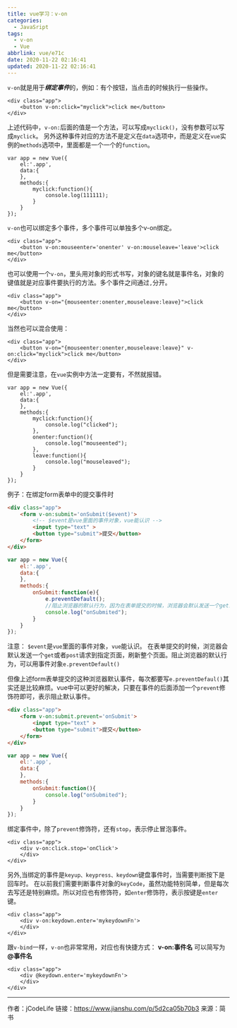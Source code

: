 ```yaml
---
title: vue学习：v-on
categories:
  - JavaSript
tags:
  - v-on
  - Vue
abbrlink: vue/e71c
date: 2020-11-22 02:16:41
updated: 2020-11-22 02:16:41
---
```


`v-on`就是用于***绑定事件***的，例如：有个按钮，当点击的时候执行一些操作。

```
<div class="app">
    <button v-on:click="myclick">click me</button>
</div>  
```

上述代码中，`v-on:`后面的值是一个方法，可以写成`myclick()`，没有参数可以写成`myclick`。
另外这种事件对应的方法不是定义在`data`选项中，而是定义在`vue`实例的`methods`选项中，里面都是一个一个的`function`。

```
var app = new Vue({
    el:'.app',
    data:{
    },
    methods:{
        myclick:function(){
            console.log(111111);
        }
    }
});
```

<!-- more -->

`v-on`也可以绑定多个事件，多个事件可以单独多个v-on绑定。

```
<div class="app">
    <button v-on:mouseenter='onenter' v-on:mouseleave='leave'>click me</button>
</div>
```

也可以使用一个`v-on`，里头用对象的形式书写，对象的键名就是事件名，对象的键值就是对应事件要执行的方法。多个事件之间通过`,`分开。

```
<div class="app">
    <button v-on="{mouseenter:onenter,mouseleave:leave}">click me</button>
</div>
```

当然也可以混合使用：

```
<div class="app">
    <button v-on="{mouseenter:onenter,mouseleave:leave}" v-on:click="myclick">click me</button>
</div>
```

但是需要注意，在`vue`实例中方法一定要有，不然就报错。

```
var app = new Vue({
    el:'.app',
    data:{
    },
    methods:{
        myclick:function(){
            console.log("clicked");
        },
        onenter:function(){
            console.log("mouseented");
        },
        leave:function(){
            console.log("mouseleaved");
        }
    }
});
```

例子：在绑定form表单中的提交事件时

``` html
<div class="app">
    <form v-on:submit='onSubmit($event)'>
        <!-- $event是vue里面的事件对象，vue能认识 -->
        <input type="text" >
        <button type="submit">提交</button>
    </form>
</div>
```

``` javascript
var app = new Vue({
    el:'.app',
    data:{
    },
    methods:{
        onSubmit:function(e){
            e.preventDefault();
            //阻止浏览器的默认行为，因为在表单提交的时候，浏览器会默认发送一个get或者post请求到指定页面，刷新整个页面。
            console.log("onSubmited");
        }
    }
});
```

注意：
`$event`是`vue`里面的事件对象，`vue`能认识。
在表单提交的时候，浏览器会默认发送一个`get`或者`post`请求到指定页面，刷新整个页面。阻止浏览器的默认行为，可以用事件对象`e.preventDefault()`

但像上述form表单提交的这种浏览器默认事件，每次都要写`e.preventDefaul()`其实还是比较麻烦。vue中可以更好的解决，只要在事件的后面添加一个`prevent`修饰符即可，表示阻止默认事件。

``` html
<div class="app">
    <form v-on:submit.prevent='onSubmit'>
        <input type="text" >
        <button type="submit">提交</button>
    </form>
</div>
```

``` javascript
var app = new Vue({
    el:'.app',
    data:{
    },
    methods:{
        onSubmit:function(){
            console.log("onSubmited");
        }
    }
});
```

绑定事件中，除了`prevent`修饰符，还有`stop`，表示停止冒泡事件。

```
<div class="app">
    <div v-on:click.stop='onClick'>
    </div>
</div>
```

另外,当绑定的事件是`keyup、keypress、keydown`键盘事件时，当需要判断按下是回车时。
在以前我们需要判断事件对象的`keyCode`，虽然功能特别简单，但是每次去写还是特别麻烦。所以对应也有修饰符，如`enter`修饰符，表示按键是`enter`键。

```
<div class="app">
    <div v-on:keydown.enter='mykeydownFn'>
    </div>
</div>  
```

跟`v-bind`一样，`v-on`也非常常用，对应也有快捷方式：
**v-on:事件名** 可以简写为 **@事件名**

```
<div class="app">
    <div @keydown.enter='mykeydownFn'>
    </div>
</div>
```

---

作者：jCodeLife
链接：<https://www.jianshu.com/p/5d2ca05b70b3>
来源：简书
